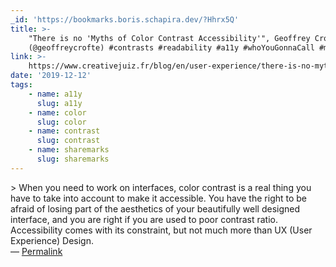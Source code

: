 ```yaml
---
_id: 'https://bookmarks.boris.schapira.dev/?Hhrx5Q'
title: >-
    "There is no 'Myths of Color Contrast Accessibility'", Geoffrey Crofte
    (@geoffreycrofte) #contrasts #readability #a11y #whoYouGonnaCall #mythBuster
link: >-
    https://www.creativejuiz.fr/blog/en/user-experience/there-is-no-myths-of-color-contrast-accessibility
date: '2019-12-12'
tags:
    - name: a11y
      slug: a11y
    - name: color
      slug: color
    - name: contrast
      slug: contrast
    - name: sharemarks
      slug: sharemarks
---
```


&gt; When you need to work on interfaces, color contrast is a real thing you
have to take into account to make it accessible. You have the right to be afraid
of losing part of the aesthetics of your beautifully well designed interface,
and you are right if you are used to poor contrast ratio. Accessibility comes
with its constraint, but not much more than UX (User Experience) Design.
<br>&#8212;
<a href="https://bookmarks.boris.schapira.dev/?Hhrx5Q" title="Permalink">Permalink</a>
